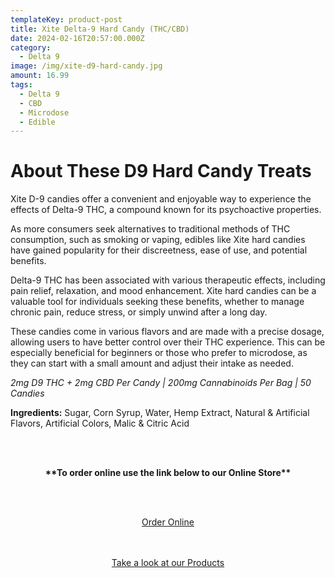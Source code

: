 ```yaml
---
templateKey: product-post
title: Xite Delta-9 Hard Candy (THC/CBD)
date: 2024-02-16T20:57:00.000Z
category:
  - Delta 9
image: /img/xite-d9-hard-candy.jpg
amount: 16.99
tags:
  - Delta 9
  - CBD
  - Microdose
  - Edible
---
```

# **About These D9 Hard Candy Treats**

Xite D-9 candies offer a convenient and enjoyable way to experience the effects of Delta-9 THC, a compound known for its psychoactive properties.

As more consumers seek alternatives to traditional methods of THC consumption, such as smoking or vaping, edibles like Xite hard candies have gained popularity for their discreetness, ease of use, and potential benefits.

Delta-9 THC has been associated with various therapeutic effects, including pain relief, relaxation, and mood enhancement. Xite hard candies can be a valuable tool for individuals seeking these benefits, whether to manage chronic pain, reduce stress, or simply unwind after a long day.

These candies come in various flavors and are made with a precise dosage, allowing users to have better control over their THC experience. This can be especially beneficial for beginners or those who prefer to microdose, as they can start with a small amount and adjust their intake as needed.

*2mg D9 THC + 2mg CBD Per Candy | 200mg Cannabinoids Per Bag | 50 Candies*

**Ingredients:** Sugar, Corn Syrup, Water, Hemp Extract, Natural & Artificial Flavors, Artificial Colors, Malic & Citric Acid

<br><br>

<Center>

**\*\*To order online use the link below to our Online Store\*\***

<br><br>

<Center><a class="link-view-more-products" target="_blank" href="https://capitalcbd.shop/shop-online/">Order Online</a></

<br><br><br>

<Center><a class="link-view-more-products" target="_blank" href="https://capitalamericanshaman.com/products">Take a look at our Products</a></Center>

<br><br>